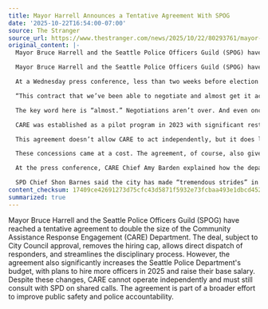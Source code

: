 ```yaml
---
title: Mayor Harrell Announces a Tentative Agreement With SPOG
date: '2025-10-22T16:54:00-07:00'
source: The Stranger
source_url: https://www.thestranger.com/news/2025/10/22/80293761/mayor-harrell-announces-a-tentative-agreement-with-spog
original_content: |-
  Mayor Bruce Harrell and the Seattle Police Officers Guild (SPOG) have reached a tentative bargaining agreement that would allow the city to double the size of the Community Assistance Response Engagement (CARE) Department. If approved by City Council, it would make the civilian crisis response team a permanent entity within the city’s public safety system. by Micah Yip

  Mayor Bruce Harrell and the Seattle Police Officers Guild (SPOG) have reached a tentative bargaining agreement that would allow the city to double the size of the Community Assistance Response Engagement (CARE) Department. If approved by City Council, it would make the civilian crisis response team a permanent entity within the city’s public safety system.

  At a Wednesday press conference, less than two weeks before election day, Harrell said the agreement removes a cap on hiring, allows direct dispatch of responders, strengthens police accountability, and streamlines the disciplinary process.&nbsp;

  “This contract that we’ve been able to negotiate and almost get it across the finish line with some council work really moves the CARE Department…from a promise to public safety to a complete paradigm shift,” Harrell said at the press conference.

  The key word here is “almost.” Negotiations aren’t over. And even once negotiations are complete, it still requires City Council’s approval. The announcement is a bit of a premature victory lap, but should the agreement be approved, it would mean CARE might actually be able to do the job they were created to do.

  CARE was established as a pilot program in 2023 with significant restrictions imposed by the memorandum of understanding (MOU) between the city and SPOG. It capped CARE at 24 staff members, and required dispatch to send the same number of officers to calls even when CARE responded. It gave SPD ultimate authority on any call they shared with another responder, and the power to&nbsp; tell CARE not to respond. Under these restrictions, SPOG was able to nullify CARE’s goals while reinforcing SPD’s capacity to negotiate higher salaries and benefits with the city.

  This agreement doesn’t allow CARE to act independently, but it does lift several of the tightest restrictions. It allows the city to grow the CARE team to 48 staff next year, doubling its manpower. And it expands the types of 911 calls that CARE responders can be dispatched to, including some “low-acuity” calls that they can respond to without the company of a police officer.

  These concessions came at a cost. The agreement, of course, also gives the Seattle Police Department’s already bloated budget a major funding boost. Harrell said SPD will hire more police officers in 2025 than in 2024 and 2023 combined, adding that the agreement provides incentives for officers, including raising the base salary to $118,000, and paying premiums for those with associates and bachelors degrees and bilingual officers. According to Publicola’s reporting, the base salary would increase to $126,000 after six months on the job.

  At the press conference, CARE Chief Amy Barden explained how the department has been operating under “pretty severe” restraints from the Seattle Police Officers Guild. “When we are talking about human suffering, we need to do better, and we need to demand better,” Barden said. “The status quo is unacceptable. The historic pace and process of bureaucracy is unacceptable.”

  SPD Chief Shon Barnes said the city has made “tremendous strides” in public safety and supporting its police officers, and commended the negotiation between the city and SPOG. He added that he supports CARE’s work, their ability to solo-dispatch, and approves of the accountability alignment with the 2017 ordinance.
content_checksum: 17409ce42691273d75cfc43d5871f5932e73fcbaa493e1dbcd452fcfbf0dbf76
summarized: true
---
```


Mayor Bruce Harrell and the Seattle Police Officers Guild (SPOG) have reached a tentative agreement to double the size of the Community Assistance Response Engagement (CARE) Department. The deal, subject to City Council approval, removes the hiring cap, allows direct dispatch of responders, and streamlines the disciplinary process. However, the agreement also significantly increases the Seattle Police Department's budget, with plans to hire more officers in 2025 and raise their base salary. Despite these changes, CARE cannot operate independently and must still consult with SPD on shared calls. The agreement is part of a broader effort to improve public safety and police accountability.